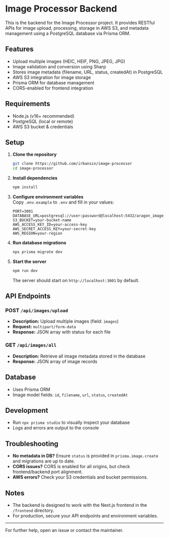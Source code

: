 # Image Processor Backend

This is the backend for the Image Processor project. It provides RESTful APIs for image upload, processing, storage in AWS S3, and metadata management using a PostgreSQL database via Prisma ORM.

## Features
- Upload multiple images (HEIC, HEIF, PNG, JPEG, JPG)
- Image validation and conversion using Sharp
- Stores image metadata (filename, URL, status, createdAt) in PostgreSQL
- AWS S3 integration for image storage
- Prisma ORM for database management
- CORS-enabled for frontend integration

## Requirements
- Node.js (v16+ recommended)
- PostgreSQL (local or remote)
- AWS S3 bucket & credentials

## Setup

1. **Clone the repository**
   ```bash
   git clone https://github.com/irbansin/image-processor
   cd image-processor
   ```
2. **Install dependencies**
   ```bash
   npm install
   ```
3. **Configure environment variables**  
   Copy `.env.example` to `.env` and fill in your values:
   ```env
   PORT=3001
   DATABASE_URL=postgresql://user:password@localhost:5432/aragon_image_processor
   S3_BUCKET=your-bucket-name
   AWS_ACCESS_KEY_ID=your-access-key
   AWS_SECRET_ACCESS_KEY=your-secret-key
   AWS_REGION=your-region
   ```
4. **Run database migrations**
   ```bash
   npx prisma migrate dev
   ```
5. **Start the server**
   ```bash
   npm run dev
   ```
   The server should start on `http://localhost:3001` by default.

## API Endpoints

### POST `/api/images/upload`
- **Description:** Upload multiple images (field: `images`)
- **Request:** `multipart/form-data`
- **Response:** JSON array with status for each file

### GET `/api/images/all`
- **Description:** Retrieve all image metadata stored in the database
- **Response:** JSON array of image records

## Database
- Uses Prisma ORM
- Image model fields: `id`, `filename`, `url`, `status`, `createdAt`

## Development
- Run `npx prisma studio` to visually inspect your database
- Logs and errors are output to the console

## Troubleshooting
- **No metadata in DB?** Ensure `status` is provided in `prisma.image.create` and migrations are up to date.
- **CORS issues?** CORS is enabled for all origins, but check frontend/backend port alignment.
- **AWS errors?** Check your S3 credentials and bucket permissions.

## Notes
- The backend is designed to work with the Next.js frontend in the `/frontend` directory.
- For production, secure your API endpoints and environment variables.

---

For further help, open an issue or contact the maintainer.
